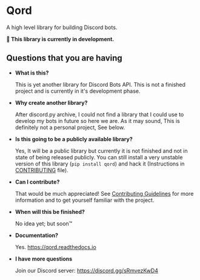 # Qord
A high level library for building Discord bots.

**🚧 This library is currently in development.**

## Questions that you are having

- **What is this?**

  This is yet another library for Discord Bots API. This is not a finished project and is currently in it's development phase.

- **Why create another library?**

  After discord.py archive, I could not find a library that I could use to develop my bots in future so here we are. As it may sound, This
  is definitely not a personal project, See below.

- **Is this going to be a publicly available library?**
  
  Yes, It will be a public library but currently it is not finished and not in state of being released publicly. You can
  still install a very unstable version of this library (`pip install qord`) and hack it (Instructions in [CONTRIBUTING](CONTRIBUTING.MD#usage) file).
  
- **Can I contribute?**
  
  That would be much appreciated! See [Contributing Guidelines](CONTRIBUTING.MD) for more information and to get yourself
  familiar with the project.
  
- **When will this be finished?**
  
  No idea yet; but soon:tm:
  
- **Documentation?**

  Yes. https://qord.readthedocs.io

- **I have more questions**

  Join our Discord server: https://discord.gg/sRmvezKwD4
